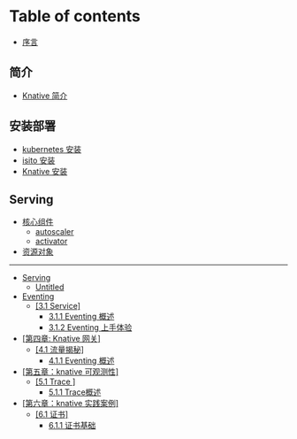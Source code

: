 # Table of contents

* [序言](README.md)

## 简介 <a id="summary"></a>

* [Knative 简介](summary/knative-concept.md)

## 安装部署 <a id="deploy"></a>

* [kubernetes 安装](deploy/k8s-install.md)
* [isito 安装](deploy/isito-install.md)
* [Knative 安装](deploy/knative-install.md)

## Serving <a id="serving-1"></a>

* [核心组件](serving-1/he-xin-zu-jian/README.md)
  * [autoscaler](serving-1/he-xin-zu-jian/autoscaler.md)
  * [activator](serving-1/he-xin-zu-jian/activator.md)
* [资源对象](serving-1/zi-yuan-dui-xiang.md)

---

* [Serving](serving/README.md)
  * [Untitled](serving/untitled.md)
* [Eventing](di-san-zhang-eventing/README.md)
  * [\[3.1 Service\]](di-san-zhang-eventing/3.1-service/README.md)
    * [3.1.1 Eventing 概述](di-san-zhang-eventing/3.1-service/1.1-basicconcept.md)
    * [3.1.2 Eventing 上手体验](di-san-zhang-eventing/3.1-service/1.1-basicconcept-1.md)
* [\[第四章: Knative 网关\]](di-si-zhang-knative-wang-guan/README.md)
  * [\[4.1 流量揭秘\]](di-si-zhang-knative-wang-guan/4.1-liu-liang-jie-mi/README.md)
    * [4.1.1 Eventing 概述](di-si-zhang-knative-wang-guan/4.1-liu-liang-jie-mi/1.1-basicconcept.md)
* [\[第五章：knative 可观测性\]](di-wu-zhang-knative-ke-guan-ce-xing/README.md)
  * [\[5.1 Trace \]](di-wu-zhang-knative-ke-guan-ce-xing/5.1-trace/README.md)
    * [5.1.1 Trace概述](di-wu-zhang-knative-ke-guan-ce-xing/5.1-trace/1.1-basicconcept.md)
* [\[第六章：knative 实践案例\]](di-liu-zhang-knative-shi-jian-an-li/README.md)
  * [\[6.1 证书\]](di-liu-zhang-knative-shi-jian-an-li/6.1-zheng-shu/README.md)
    * [6.1.1 证书基础](di-liu-zhang-knative-shi-jian-an-li/6.1-zheng-shu/1.1-basicconcept.md)

